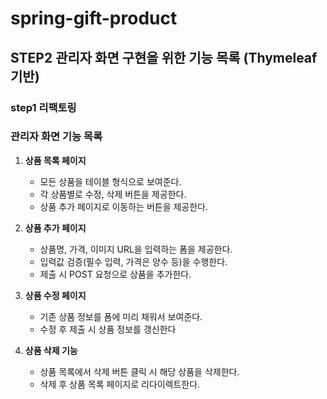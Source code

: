 # spring-gift-product

## STEP2 관리자 화면 구현을 위한 기능 목록 (Thymeleaf 기반)

### step1 리팩토링

### 관리자 화면 기능 목록

1. **상품 목록 페이지**
   - 모든 상품을 테이블 형식으로 보여준다.
   - 각 상품별로 수정, 삭제 버튼을 제공한다.
   - 상품 추가 페이지로 이동하는 버튼을 제공한다.

2. **상품 추가 페이지**
   - 상품명, 가격, 이미지 URL을 입력하는 폼을 제공한다.
   - 입력값 검증(필수 입력, 가격은 양수 등)을 수행한다.
   - 제출 시 POST 요청으로 상품을 추가한다.

3. **상품 수정 페이지**
   - 기존 상품 정보를 폼에 미리 채워서 보여준다.
   - 수정 후 제출 시 상품 정보를 갱신한다

4. **상품 삭제 기능**
   - 상품 목록에서 삭제 버튼 클릭 시 해당 상품을 삭제한다.
   - 삭제 후 상품 목록 페이지로 리다이렉트한다.